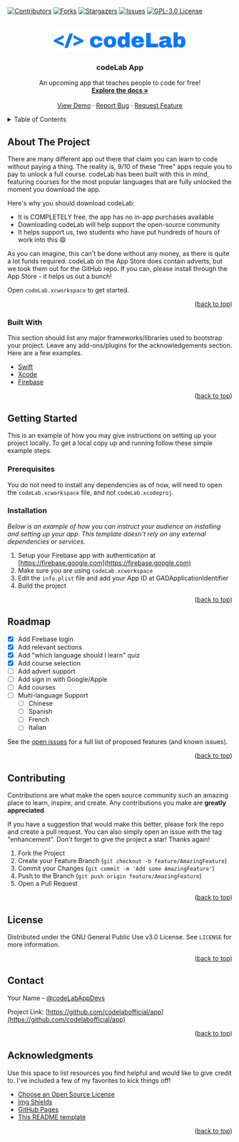 <div id="top"></div>
<!--
*** Thanks for checking out the Best-README-Template. If you have a suggestion
*** that would make this better, please fork the repo and create a pull request
*** or simply open an issue with the tag "enhancement".
*** Don't forget to give the project a star!
*** Thanks again! Now go create something AMAZING! :D
-->



<!-- PROJECT SHIELDS -->
<!--
*** I'm using markdown "reference style" links for readability.
*** Reference links are enclosed in brackets [ ] instead of parentheses ( ).
*** See the bottom of this document for the declaration of the reference variables
*** for contributors-url, forks-url, etc. This is an optional, concise syntax you may use.
*** https://www.markdownguide.org/basic-syntax/#reference-style-links
-->
[![Contributors][contributors-shield]][contributors-url]
[![Forks][forks-shield]][forks-url]
[![Stargazers][stars-shield]][stars-url]
[![Issues][issues-shield]][issues-url]
[![GPL-3.0 License][license-shield]][license-url]



<!-- PROJECT LOGO -->
<br />
<div align="center">
  <a href="https://github.com/codelabofficial/app">
    <img src="logo-nobk.png" alt="Logo" width="300" height="51">
  </a>

  <h3 align="center">codeLab App</h3>

  <p align="center">
    An upcoming app that teaches people to code for free!
    <br />
    <a href="https://github.com/codelaboffical/app"><strong>Explore the docs »</strong></a>
    <br />
    <br />
    <a href="https://codelabapp.uk">View Demo</a>
    ·
    <a href="https://codelabapp.uk">Report Bug</a>
    ·
    <a href="https://codelabapp.uk">Request Feature</a>
  </p>
</div>



<!-- TABLE OF CONTENTS -->
<details>
  <summary>Table of Contents</summary>
  <ol>
    <li>
      <a href="#about-the-project">About The Project</a>
      <ul>
        <li><a href="#built-with">Built With</a></li>
      </ul>
    </li>
    <li>
      <a href="#getting-started">Getting Started</a>
      <ul>
        <li><a href="#prerequisites">Prerequisites</a></li>
        <li><a href="#installation">Installation</a></li>
      </ul>
    </li>
    <li><a href="#usage">Usage</a></li>
    <li><a href="#roadmap">Roadmap</a></li>
    <li><a href="#contributing">Contributing</a></li>
    <li><a href="#license">License</a></li>
    <li><a href="#contact">Contact</a></li>
    <li><a href="#acknowledgments">Acknowledgments</a></li>
  </ol>
</details>



<!-- ABOUT THE PROJECT -->
## About The Project

There are many different app out there that claim you can learn to code without paying a thing. The reality is, 9/10 of these "free" apps requie you to pay to unlock a full course. codeLab has been built with this in mind, featuring courses for the most popular languages that are fully unlocked the moment you download the app.

Here's why you should download codeLab:
* It is COMPLETELY free, the app has no in-app purchases available
* Downloading codeLab will help support the open-source community
* It helps support us, two students who have put hundreds of hours of work into this :smile:

As you can imagine, this can't be done without any money, as there is quite a lot funds required. codeLab on the App Store does contain adverts, but we took them out for the GitHub repo. If you can, please install through the App Store - it helps us out a bunch!

Open `codeLab.xcworkspace` to get started.

<p align="right">(<a href="#top">back to top</a>)</p>



### Built With

This section should list any major frameworks/libraries used to bootstrap your project. Leave any add-ons/plugins for the acknowledgements section. Here are a few examples.

* [Swift](https://swift.org/)
* [Xcode](https://developer.apple.com/xcode/)
* [Firebase](https://firebase.google.com/)

<p align="right">(<a href="#top">back to top</a>)</p>



<!-- GETTING STARTED -->
## Getting Started

This is an example of how you may give instructions on setting up your project locally.
To get a local copy up and running follow these simple example steps.

### Prerequisites

You do not need to install any dependencies as of now, will need to open the `codeLab.xcworkspace` file, and not `codeLab.xcodeproj`.

### Installation

_Below is an example of how you can instruct your audience on installing and setting up your app. This template doesn't rely on any external dependencies or services._

1. Setup your Firebase app with authentication at [https://firebase.google.com](https://firebase.google.com)
2. Make sure you are using `codeLab.xcworkspace`
3. Edit the `info.plist` file and add your App ID at GADApplicationIdentifier
4. Build the project

<p align="right">(<a href="#top">back to top</a>)</p>

<!-- ROADMAP -->
## Roadmap

- [x] Add Firebase login
- [x] Add relevant sections
- [x] Add "which language should I learn" quiz
- [x] Add course selection
- [ ] Add advert support
- [ ] Add sign in with Google/Apple
- [ ] Add courses
- [ ] Multi-language Support
    - [ ] Chinese
    - [ ] Spanish
    - [ ] French
    - [ ] Italian

See the [open issues](https://github.com/codelabofficial/app/issues) for a full list of proposed features (and known issues).

<p align="right">(<a href="#top">back to top</a>)</p>



<!-- CONTRIBUTING -->
## Contributing

Contributions are what make the open source community such an amazing place to learn, inspire, and create. Any contributions you make are **greatly appreciated**.

If you have a suggestion that would make this better, please fork the repo and create a pull request. You can also simply open an issue with the tag "enhancement".
Don't forget to give the project a star! Thanks again!

1. Fork the Project
2. Create your Feature Branch (`git checkout -b feature/AmazingFeature`)
3. Commit your Changes (`git commit -m 'Add some AmazingFeature'`)
4. Push to the Branch (`git push origin feature/AmazingFeature`)
5. Open a Pull Request

<p align="right">(<a href="#top">back to top</a>)</p>



<!-- LICENSE -->
## License

Distributed under the GNU General Public Use v3.0 License. See `LICENSE` for more information.

<p align="right">(<a href="#top">back to top</a>)</p>



<!-- CONTACT -->
## Contact

Your Name - [@codeLabAppDevs](https://twitter.com/codeLabAppDevs)

Project Link: [https://github.com/codelabofficial/app](https://github.com/codelabofficial/app)

<p align="right">(<a href="#top">back to top</a>)</p>



<!-- ACKNOWLEDGMENTS -->
## Acknowledgments

Use this space to list resources you find helpful and would like to give credit to. I've included a few of my favorites to kick things off!

* [Choose an Open Source License](https://choosealicense.com)
* [Img Shields](https://shields.io)
* [GitHub Pages](https://pages.github.com)
* [This README template](https://github.com/othneildrew/Best-README-Template)

<p align="right">(<a href="#top">back to top</a>)</p>



<!-- MARKDOWN LINKS & IMAGES -->
<!-- https://www.markdownguide.org/basic-syntax/#reference-style-links -->
[contributors-shield]: https://img.shields.io/github/contributors/codelabofficial/app.svg?style=for-the-badge
[contributors-url]: https://github.com/codelabofficial/app/graphs/contributors
[forks-shield]: https://img.shields.io/github/forks/codelabofficial/app.svg?style=for-the-badge
[forks-url]: https://github.com/codelabofficial/app/network/members
[stars-shield]: https://img.shields.io/github/stars/codelabofficial/app.svg?style=for-the-badge
[stars-url]: https://github.com/codelabofficial/app/stargazers
[issues-shield]: https://img.shields.io/github/issues/codelabofficial/app.svg?style=for-the-badge
[issues-url]: https://github.com/codelabofficial/app/issues
[license-shield]: https://img.shields.io/github/license/codelabofficial/app.svg?style=for-the-badge
[license-url]: https://github.com/codelabofficial/app/blob/main/LICENSE
[linkedin-shield]: https://img.shields.io/badge/-LinkedIn-black.svg?style=for-the-badge&logo=linkedin&colorB=555
[linkedin-url]: https://linkedin.com/in/othneildrew
[product-screenshot]: images/screenshot.png
